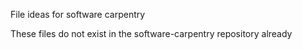 File ideas for software carpentry

These files do not exist in the software-carpentry repository already